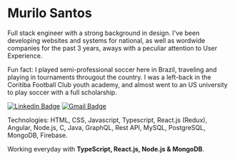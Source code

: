 # Murilo Santos

Full stack engineer with a strong background in design. I've been developing websites and systems for national, as well as wordwide companies for the past 3 years, aways with a peculiar attention to User Experience.
 
Fun fact: I played semi-professional soccer here in Brazil, traveling and playing in tournaments througout the country. I was a left-back in the Coritiba Football Club youth academy, and almost went to an US university to play soccer with a full scholarship.

[![Linkedin Badge](https://img.shields.io/badge/-Murilo%20Santos-231f20?style=flat-square&logo=Linkedin&logoColor=white&link=https://www.linkedin.com/in/giovannalinda)](https://www.linkedin.com/in/muhhx) 
[![Gmail Badge](https://img.shields.io/badge/-muriloue@gmail.com-231f20?style=flat-square&logo=Gmail&logoColor=white&link=mailto:muriloue@gmail.com)](mailto:muriloue@gmail.com)

Technologies: HTML, CSS, Javascript, Typescript, React.js (Redux), Angular, Node.js, C, Java, GraphQL, Rest API, MySQL, PostgreSQL, MongoDB, Firebase.

Working everyday with <strong>TypeScript, React.js, Node.js & MongoDB</strong>.
